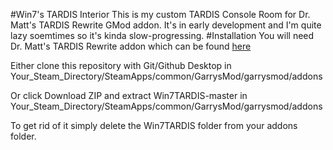 #Win7's TARDIS Interior
This is my custom TARDIS Console Room for Dr. Matt's TARDIS Rewrite GMod addon.
It's in early development and I'm quite lazy soemtimes so it's kinda slow-progressing.
#Installation
You will need Dr. Matt's TARDIS Rewrite addon which can be found [here](https://github.com/MattJeanes/TARDIS/)

Either clone this repository with Git/Github Desktop in Your_Steam_Directory/SteamApps/common/GarrysMod/garrysmod/addons

Or click Download ZIP and extract Win7TARDIS-master in Your_Steam_Directory/SteamApps/common/GarrysMod/garrysmod/addons

To get rid of it simply delete the Win7TARDIS folder from your addons folder.
